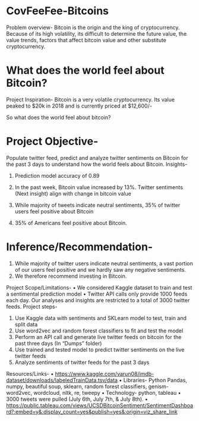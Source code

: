 # CovFeeFee-Bitcoins
Problem overview- Bitcoin is the origin and the king of cryptocurrency. Because of its high volatility, its difficult to determine the future value, the value trends, factors that affect bitcoin value and other substitute cryptocurrency.

# What does the world feel about Bitcoin?
Project Inspiration-
Bitcoin is a very volatile cryptocurrency. Its value peaked to $20k in 2018 and is currently priced at $12,600/-
 
So what does the world feel about bitcoin?
	
# Project Objective-
Populate twitter feed, predict and analyze twitter sentiments on Bitcoin for the past 3 days to understand how the world feels about Bitcoin.
Insights-
1.	Prediction model accuracy of 0.89
2.	In the past week, Bitcoin value increased by 13%. Twitter sentiments (Next insight) align with change in bitcoin value
 
3.	While majority of tweets indicate neutral sentiments, 35% of twitter users feel positive about Bitcoin 
 
4.	35% of Americans feel positive about Bitcoin. 
 
# Inference/Recommendation-
1.	While majority of twitter users indicate neutral sentiments, a vast portion of our users feel positive and we hardly saw any negative sentiments.
2.	We therefore recommend investing in Bitcoin.

Project Scope/Limitations-
•	We considered Kaggle dataset to train and test a sentimental prediction model
•	Twitter API calls only provide 1000 feeds each day. Our analyses and insights are restricted to a total of 3000 twitter feeds.
Project steps-
1.	Use Kaggle data with sentiments and SKLearn model to test, train and split data
2.	Use word2vec and random forest classifiers to fit and test the model
3.	Perform an API call and generate live twitter feeds on bitcoin for the past three days (In “Dumps” folder)
4.	Use trained and tested model to predict twitter sentiments on the live twitter feeds
5.	Analyze sentiments of twitter feeds for the past 3 days

Resources/Links-
•	https://www.kaggle.com/varun08/imdb-dataset/downloads/labeledTrainData.tsv/data
•	Libraries- Python Pandas, numpy, beautiful soup, sklearn, random forest classifiers, genism-word2vec, wordcloud, nltk, re, tweepy
•	Technology- python, tableau
•	3000 tweets were pulled (July 6th, July 7th, & July 8th). 
•	https://public.tableau.com/views/UCSDBitcoinSentiment/SentimentDashboard?:embed=y&:display_count=yes&publish=yes&:origin=viz_share_link




